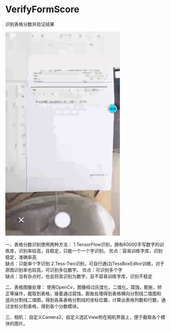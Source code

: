 # VerifyFormScore
识别表格分数并验证结果

![](https://github.com/yuepengfeidev/VerifyFormScore/blob/master/gif/gif1.gif)

一、表格分数识别使用两种方法：
1.TensorFlow识别，拥有60000手写数字的训练库，识别率较高，且稳定，只能一个一个字识别。
优点：容易训练字库，识别稳定，准确率高         
缺点：只能单个字识别
2.Tess-Two识别，可自行通过jTessBoxEditor训练，对于原图识别率也较高，可识别多位数字。
优点：可识别多个字     
缺点：当有杂点时，也会将其识别为数字，且不容易训练字库，识别不稳定

二、表格图像处理：
使用OpenCv，图像经过灰度化，二值化，腐蚀，膨胀，矫正等操作，截取到表格，接着通过腐蚀，膨胀处理得到表格横向分割线二值图和
竖向分割线二值图，得到各条表格分割线的坐标位置，计算出表格列数和行数，通过坐标分割表格，得到各个分数模块。

三、相机：
自定义Camera2，自定义选区View附在相机界面上，便于截取各个模块的图片。



